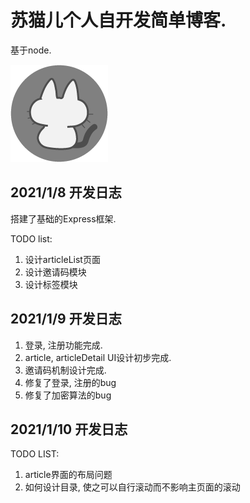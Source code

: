 # 苏猫儿个人自开发简单博客.

基于node.

![好耶!](public/猫猫博客ico.png)

## 2021/1/8 开发日志

搭建了基础的Express框架.

TODO list:

1. 设计articleList页面
2. 设计邀请码模块
3. 设计标签模块

## 2021/1/9 开发日志

1. 登录, 注册功能完成.
2. article, articleDetail UI设计初步完成.
3. 邀请码机制设计完成.
4. 修复了登录, 注册的bug
5. 修复了加密算法的bug

##  2021/1/10 开发日志

TODO LIST:

1. article界面的布局问题
2. 如何设计目录, 使之可以自行滚动而不影响主页面的滚动
